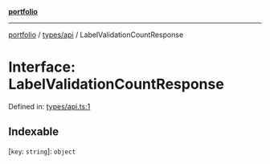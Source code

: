 [**portfolio**](../../../README.md)

***

[portfolio](../../../modules.md) / [types/api](../README.md) / LabelValidationCountResponse

# Interface: LabelValidationCountResponse

Defined in: [types/api.ts:1](https://github.com/tnorlund/Portfolio/blob/2e4ba778cfd25480bdea28d478dc2b0ff40c3ee9/portfolio/types/api.ts#L1)

## Indexable

\[`key`: `string`\]: `object`
